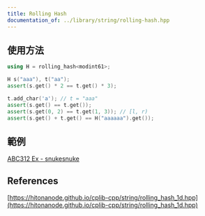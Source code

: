 ```yaml
---
title: Rolling Hash
documentation_of: ../library/string/rolling-hash.hpp
---
```


## 使用方法
```cpp
using H = rolling_hash<modint61>;

H s("aaa"), t("aa");
assert(s.get() * 2 == t.get() * 3);

t.add_char('a'); // t = "aaa"
assert(s.get() == t.get());
assert(s.get(0, 2) == t.get(1, 3)); // [l, r)
assert(s.get() + t.get() == H("aaaaaa").get());
```

## 範例
[ABC312 Ex - snukesnuke](https://atcoder.jp/contests/abc312/tasks/abc312_h)

## References
[https://hitonanode.github.io/cplib-cpp/string/rolling_hash_1d.hpp](https://hitonanode.github.io/cplib-cpp/string/rolling_hash_1d.hpp)
